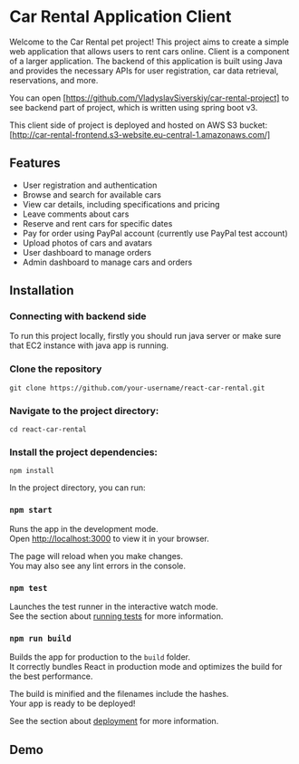 # Car Rental Application Client

Welcome to the Car Rental pet project! 
This project aims to create a simple web application that allows users to rent cars online. 
Client is a component of a larger application. The backend of this application is built using Java and provides the necessary APIs for user registration, car data retrieval, reservations, and more.

You can open [https://github.com/VladyslavSiverskiy/car-rental-project] to see backend part of project, which is written using spring boot v3.  

This client side of project is deployed and hosted on AWS S3 bucket: [http://car-rental-frontend.s3-website.eu-central-1.amazonaws.com/]

## Features
<ul>
  <li>User registration and authentication</li>
  <li>Browse and search for available cars</li>
  <li>View car details, including specifications and pricing</li>
  <li>Leave comments about cars</li>
  <li>Reserve and rent cars for specific dates</li>
  <li>Pay for order using PayPal account (currently use PayPal test account)</li>
  <li>Upload photos of cars and avatars</li>
  <li>User dashboard to manage orders</li>
  <li>Admin dashboard to manage cars and orders</li>
</ul>

## Installation

### Connecting with backend side

To run this project locally, firstly you should run java server or make sure that EC2 instance with java app is running.

### Clone the repository 

`git clone https://github.com/your-username/react-car-rental.git`

### Navigate to the project directory:

`cd react-car-rental`

### Install the project dependencies:

`npm install`

In the project directory, you can run:

### `npm start`

Runs the app in the development mode.\
Open [http://localhost:3000](http://localhost:3000) to view it in your browser.

The page will reload when you make changes.\
You may also see any lint errors in the console.

### `npm test`

Launches the test runner in the interactive watch mode.\
See the section about [running tests](https://facebook.github.io/create-react-app/docs/running-tests) for more information.

### `npm run build`

Builds the app for production to the `build` folder.\
It correctly bundles React in production mode and optimizes the build for the best performance.

The build is minified and the filenames include the hashes.\
Your app is ready to be deployed!

See the section about [deployment](https://facebook.github.io/create-react-app/docs/deployment) for more information.

## Demo 
